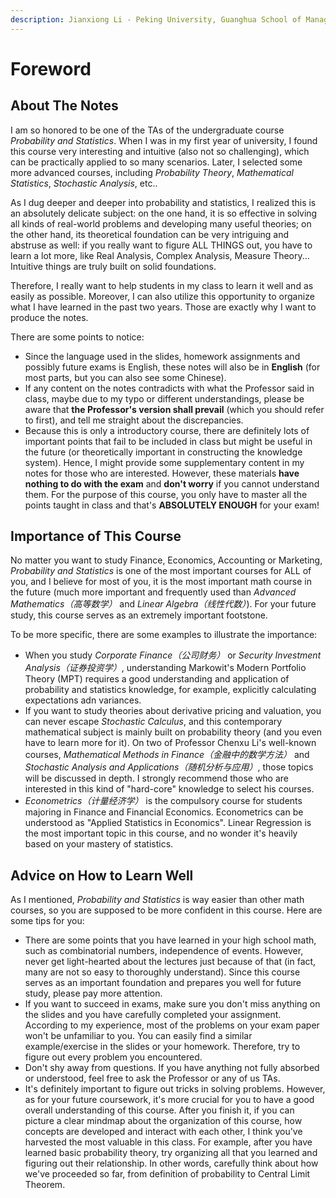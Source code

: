 ```yaml
---
description: Jianxiong Li - Peking University, Guanghua School of Management
---
```


# Foreword

## About The Notes

I am so honored to be one of the TAs of the undergraduate course _Probability and Statistics_. When I was in my first year of university, I found this course very interesting and intuitive (also not so challenging), which can be practically applied to so many scenarios. Later, I selected some more advanced courses, including _Probability Theory_, _Mathematical Statistics_, _Stochastic Analysis_, etc..

As I dug deeper and deeper into probability and statistics, I realized this is an absolutely delicate subject: on the one hand, it is so effective in solving all kinds of real-world problems and developing many useful theories; on the other hand, its theoretical foundation can be very intriguing and abstruse as well: if you really want to figure ALL THINGS out, you have to learn a lot more, like Real Analysis, Complex Analysis, Measure Theory... Intuitive things are truly built on solid foundations.

Therefore, I really want to help students in my class to learn it well and as easily as possible. Moreover, I can also utilize this opportunity to organize what I have learned in the past two years. Those are exactly why I want to produce the notes.

There are some points to notice:

* Since the language used in the slides, homework assignments and possibly future exams is English, these notes will also be in **English** (for most parts, but you can also see some Chinese).
* If any content on the notes contradicts with what the Professor said in class, maybe due to my typo or different understandings, please be aware that **the Professor's version shall prevail** (which you should refer to first), and tell me straight about the discrepancies.
* Because this is only a introductory course, there are definitely lots of important points that fail to be included in class but might be useful in the future (or theoretically important in constructing the knowledge system). Hence, I might provide some supplementary content in my notes for those who are interested. However, these materials **have nothing to do with the exam** and **don't worry** if you cannot understand them. For the purpose of this course, you only have to master all the points taught in class and that's **ABSOLUTELY ENOUGH** for your exam!

## Importance of This Course

No matter you want to study Finance, Economics, Accounting or Marketing, _Probability and Statistics_ is one of the most important courses for ALL of you, and I believe for most of you, it is the most important math course in the future (much more important and frequently used than _Advanced Mathematics（高等数学）_ and _Linear Algebra（线性代数）_). For your future study, this course serves as an extremely important footstone.

To be more specific, there are some examples to illustrate the importance:

* When you study _Corporate Finance（公司财务）_ or _Security Investment Analysis（证券投资学）_, understanding Markowit's Modern Portfolio Theory (MPT) requires a good understanding and application of probability and statistics knowledge, for example, explicitly calculating expectations adn variances.
* If you want to study theories about derivative pricing and valuation, you can never escape _Stochastic Calculus_, and this contemporary mathematical subject is mainly built on probability theory (and you even have to learn more for it). On two of Professor Chenxu Li's well-known courses, _Mathematical Methods in Finance（金融中的数学方法）_ and _Stochastic Analysis and Applications（随机分析与应用）_, those topics will be discussed in depth. I strongly recommend those who are interested in this kind of "hard-core" knowledge to select his courses.
* _Econometrics（计量经济学）_ is the compulsory course for students majoring in Finance and Financial Economics. Econometrics can be understood as "Applied Statistics in Economics". Linear Regression is the most important topic in this course, and no wonder it's heavily based on your mastery of statistics.

## Advice on How to Learn Well

As I mentioned, _Probability and Statistics_ is way easier than other math courses, so you are supposed to be more confident in this course. Here are some tips for you:

* There are some points that you have learned in your high school math, such as combinatorial numbers, independence of events. However, never get light-hearted about the lectures just because of that (in fact, many are not so easy to thoroughly understand). Since this course serves as an important foundation and prepares you well for future study, please pay more attention.
* If you want to succeed in exams, make sure you don't miss anything on the slides and you have carefully completed your assignment. According to my experience, most of the problems on your exam paper won't be unfamiliar to you. You can easily find a similar example/exercise in the slides or your homework. Therefore, try to figure out every problem you encountered.
* Don't shy away from questions. If you have anything not fully absorbed or understood, feel free to ask the Professor or any of us TAs.
* It's definitely important to figure out tricks in solving problems. However, as for your future coursework, it's more crucial for you to have a good overall understanding of this course. After you finish it, if you can picture a clear mindmap about the organization of this course, how concepts are developed and interact with each other, I think you've harvested the most valuable in this class. For example, after you have learned basic probability theory, try organizing all that you learned and figuring out their relationship. In other words, carefully think about how we've proceeded so far, from definition of probability to Central Limit Theorem.
